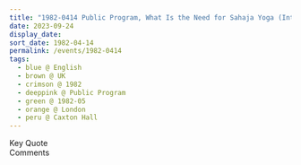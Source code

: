 ```yaml
---
title: "1982-0414 Public Program, What Is the Need for Sahaja Yoga (Integration and Collective Consciousness), Caxton Hall, 10 Caxton Street, Westminster, London, UK"
date: 2023-09-24
display_date: 
sort_date: 1982-04-14
permalink: /events/1982-0414
tags:
  - blue @ English
  - brown @ UK
  - crimson @ 1982
  - deeppink @ Public Program
  - green @ 1982-05
  - orange @ London
  - peru @ Caxton Hall
---
```


<wave-list>
  <list-title color="green" width="75">Key Quote</list-title>
  <list-item color="BlanchedAlmond"  width="200"></list-item>
  <list-item color="Lavender"></list-item>
  <list-item color="BlanchedAlmond"></list-item>
</wave-list>

<br>

<wave-list>
  <list-title color="green" width="75">Comments</list-title>
  <list-item color="BlanchedAlmond"  width="200"></list-item>
  <list-item color="Lavender"></list-item>
  <list-item color="BlanchedAlmond"></list-item>
</wave-list>